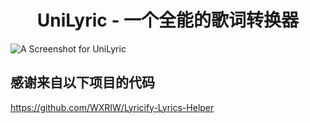 <h1 align="center">UniLyric - 一个全能的歌词转换器</h1>

![A Screenshot for UniLyric](https://github.com/user-attachments/assets/3ff25f07-c9cb-4125-90e3-3c409e83ff7b)

## 感谢来自以下项目的代码
https://github.com/WXRIW/Lyricify-Lyrics-Helper

